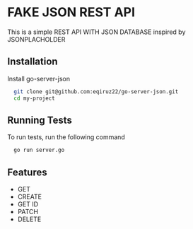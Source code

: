 
# FAKE JSON REST API

This is a simple REST API WITH JSON DATABASE
inspired by JSONPLACHOLDER


## Installation

Install go-server-json

```bash
  git clone git@github.com:eqiruz22/go-server-json.git
  cd my-project
```
    
## Running Tests

To run tests, run the following command

```bash
  go run server.go
```


## Features

- GET 
- CREATE 
- GET ID 
- PATCH 
- DELETE 

